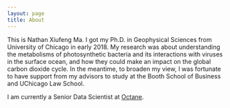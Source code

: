 ```yaml
---
layout: page
title: About
---
```



This is Nathan Xiufeng Ma. I got my Ph.D. in Geophysical Sciences from University
of Chicago in early 2018. My research was about understanding the metabolisms of photosynthetic bacteria and its interactions with viruses in the surface ocean, and how they
could make an impact on the global carbon dioxide cycle. In the meantime, to broaden my view,
I was fortunate to have support from my advisors to study at the Booth School of Business and UChicago Law School.

I am currently a Senior Data Scientist at [Octane](https://octane.co).  

<!-- There are currently two themes built on Poole: -->

<!-- * [Hyde](http://hyde.getpoole.com) -->
<!-- * [Lanyon](http://lanyon.getpoole.com) -->

<!-- Learn more and contribute on [GitHub](https://github.com/poole). -->

<!-- ## Setup -->

<!-- Some fun facts about the setup of this project include: -->

<!-- * Built for [Jekyll](http://jekyllrb.com) -->
<!-- * Developed on GitHub and hosted for free on [GitHub Pages](https://pages.github.com) -->
<!-- * Coded with [Sublime Text 2](http://sublimetext.com), an amazing code editor -->
<!-- * Designed and developed while listening to music like [Blood Bros Trilogy](https://soundcloud.com/maddecent/sets/blood-bros-series) -->


 <!-- or [ask me on Twitter](https://twitter.com/mdo). -->
